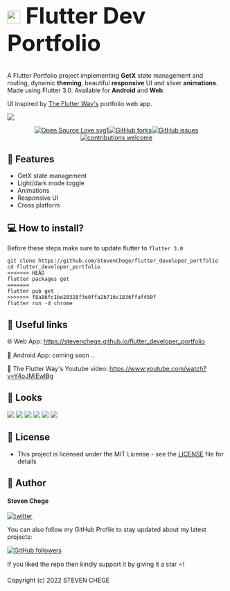 <h1 align="start" style="font-size: 52px;" ><img height=30 src="https://raw.githubusercontent.com/github/explore/80688e429a7d4ef2fca1e82350fe8e3517d3494d/topics/flutter/flutter.png"> Flutter Dev Portfolio </h1>  <!-- header -->

A Flutter Portfolio project implementing **GetX** state management and routing, dynamic **theming**, beautiful **responsive** UI and sliver **animations**.
Made using Flutter 3.0. Available for **Android** and **Web**.

UI inspired by [The Flutter Way's](https://github.com/abuanwar072/Protfolio-Website-Flutter-Web) portfolio web app. 

<img src="https://github.com/StevenChege/flutter_developer_portfolio/blob/master/assets/images/Screenshot1.png"> <!-- big image -->

<div align="center">

[![Open Source Love svg1](https://badges.frapsoft.com/os/v1/open-source.svg?v=103)](#)[![GitHub forks](https://img.shields.io/github/forks/StevenChege/flutter_developer_portfolio?style=social)](https://github.com/StevenChege/flutter_developer_portfolio/fork)[![GitHub issues](https://img.shields.io/github/issues/StevenChege/flutter_developer_portfolio)](https://github.com/StevenChege/flutter_developer_portfolio/issues)[![contributions welcome](https://img.shields.io/badge/contributions-welcome-brightgreen.svg?style=flat&label=Contributions&colorA=red&colorB=black)](#)

</div>  <!-- buttons -->

## 🤖 Features

- GetX state management
- Light/dark mode toggle
- Animations
- Responsive UI
- Cross platform



## 💻 How to install?

Before these steps make sure to update flutter to `flutter 3.0`

```
git clone https://github.com/StevenChege/flutter_developer_portfolio
cd flutter_developer_portfolio
<<<<<<< HEAD
flutter packages get
=======
flutter pub get
>>>>>>> f8a86fc1be20328f3e0ffa2b716c1836ffaf450f
flutter run -d chrome
```

## 🔗 Useful links

🌐 Web App: https://stevenchege.github.io/flutter_developer_portfolio

📱 Android App: coming soon ..

📙 The Flutter Way's Youtube video: https://www.youtube.com/watch?v=Y4oJMiEwlBg

## 👀 Looks

<img src="https://github.com/StevenChege/flutter_developer_portfolio/blob/master/assets/images/Screenshot1.png"> <img src="https://github.com/StevenChege/flutter_developer_portfolio/blob/master/assets/images/Screenshot2.png"> <img src="https://github.com/StevenChege/flutter_developer_portfolio/blob/master/assets/images/Screenshota.png"> <img src="https://github.com/StevenChege/flutter_developer_portfolio/blob/master/assets/images/Screenshotc.png"> <img src="https://github.com/StevenChege/flutter_developer_portfolio/blob/master/assets/images/Screenshotz.png"> <img src="https://github.com/StevenChege/flutter_developer_portfolio/blob/master/assets/images/Screenshotb.png"> 

## 🔑 License

- This project is licensed under the MIT License - see the [LICENSE](LICENSE.md) file for details

## 🧑 Author

#### Steven Chege

[![twitter](https://img.shields.io/badge/twitter-1DA1F2?style=for-the-badge&logo=twitter&logoColor=white)](https://twitter.com/hynes_steve)


You can also follow my GitHub Profile to stay updated about my latest projects:

[![GitHub followers](https://img.shields.io/github/followers/StevenChege?style=social)](https://github.com/StevenChege)


If you liked the repo then kindly support it by giving it a star ⭐!

Copyright (c) 2022 STEVEN CHEGE
